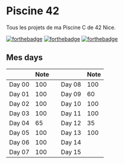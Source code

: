 # Piscine 42
Tous les projets de ma Piscine C de 42 Nice.

[![forthebadge](https://forthebadge.com/images/badges/0-percent-optimized.svg)](https://forthebadge.com)
[![forthebadge](https://forthebadge.com/images/badges/made-with-c.svg)](https://forthebadge.com)
[![forthebadge](https://forthebadge.com/images/badges/built-with-love.svg)](https://forthebadge.com)

## Mes days

|          | Note     |     |          | Note     |
| :------- | :------- | --- | :------- | :------- |
| Day 00   | 100      |     | Day 08   | 100      |
| Day 01   | 100      |     | Day 09   | 60       |
| Day 02   | 100      |     | Day 10   | 100      |
| Day 03   | 100      |     | Day 11   | 100      |
| Day 04   | 65       |     | Day 12   | 35       |
| Day 05   | 100      |     | Day 13   | 100      |
| Day 06   | 100      |     | Day 14   |          |
| Day 07   | 100      |     | Day 15   |          |
